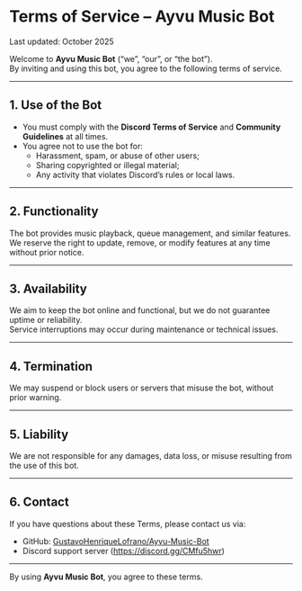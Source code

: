 # Terms of Service – Ayvu Music Bot

Last updated: October 2025

Welcome to **Ayvu Music Bot** (“we”, “our”, or “the bot”).  
By inviting and using this bot, you agree to the following terms of service.

---

## 1. Use of the Bot
- You must comply with the **Discord Terms of Service** and **Community Guidelines** at all times.  
- You agree not to use the bot for:
  - Harassment, spam, or abuse of other users;
  - Sharing copyrighted or illegal material;
  - Any activity that violates Discord’s rules or local laws.

---

## 2. Functionality
The bot provides music playback, queue management, and similar features.  
We reserve the right to update, remove, or modify features at any time without prior notice.

---

## 3. Availability
We aim to keep the bot online and functional, but we do not guarantee uptime or reliability.  
Service interruptions may occur during maintenance or technical issues.

---

## 4. Termination
We may suspend or block users or servers that misuse the bot, without prior warning.

---

## 5. Liability
We are not responsible for any damages, data loss, or misuse resulting from the use of this bot.

---

## 6. Contact
If you have questions about these Terms, please contact us via:
- GitHub: [GustavoHenriqueLofrano/Ayvu-Music-Bot](https://github.com/GustavoHenriqueLofrano/Ayvu-Music-Bot)
- Discord support server (https://discord.gg/CMfu5hwr)

---

By using **Ayvu Music Bot**, you agree to these terms.
